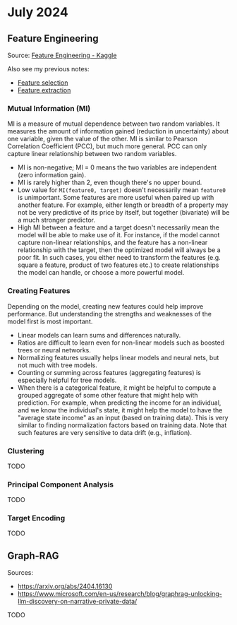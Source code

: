 # July 2024

## Feature Engineering

Source: [Feature Engineering - Kaggle](https://www.kaggle.com/learn/feature-engineering)

Also see my previous notes:
- [Feature selection](./2023-05.md#feature-selection)
- [Feature extraction](./2023-05.md#feature-extraction)

### Mutual Information (MI)

MI is a measure of mutual dependence between two random variables. It measures the amount of information gained (reduction in uncertainty) about one variable, given the value of the other. MI is similar to Pearson Correlation Coefficient (PCC), but much more general. PCC can only capture linear relationship between two random variables.

- MI is non-negative; MI = 0 means the two variables are independent (zero information gain).
- MI is rarely higher than 2, even though there's no upper bound.
- Low value for `MI(feature0, target)` doesn't necessarily mean `feature0` is unimportant. Some features are more useful when paired up with another feature. For example, either length or breadth of a property may not be very predictive of its price by itself, but together (bivariate) will be a much stronger predictor.
- High MI between a feature and a target doesn't necessarily mean the model will be able to make use of it. For instance, if the model cannot capture non-linear relationships, and the feature has a non-linear relationship with the target, then the optimized model will always be a poor fit. In such cases, you either need to transform the features (e.g. square a feature, product of two features etc.) to create relationships the model can handle, or choose a more powerful model.

### Creating Features

Depending on the model, creating new features could help improve performance. But understanding the strengths and weaknesses of the model first is most important.

- Linear models can learn sums and differences naturally.
- Ratios are difficult to learn even for non-linear models such as boosted trees or neural networks.
- Normalizing features usually helps linear models and neural nets, but not much with tree models.
- Counting or summing across features (aggregating features) is especially helpful for tree models.
- When there is a categorical feature, it might be helpful to compute a grouped aggregate of some other feature that might help with prediction. For example, when predicting the income for an individual, and we know the individual's state, it might help the model to have the "average state income" as an input (based on training data). This is very similar to finding normalization factors based on training data. Note that such features are very sensitive to data drift (e.g., inflation).

### Clustering

TODO

### Principal Component Analysis

TODO

### Target Encoding

TODO

## Graph-RAG

Sources:
- <https://arxiv.org/abs/2404.16130>
- <https://www.microsoft.com/en-us/research/blog/graphrag-unlocking-llm-discovery-on-narrative-private-data/>

TODO
